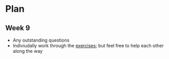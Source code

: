# Plan
## Week 9

* Any outstanding questions
* Indiviudally work through the [exercises](exercises.md); but feel free to help each other along the way
